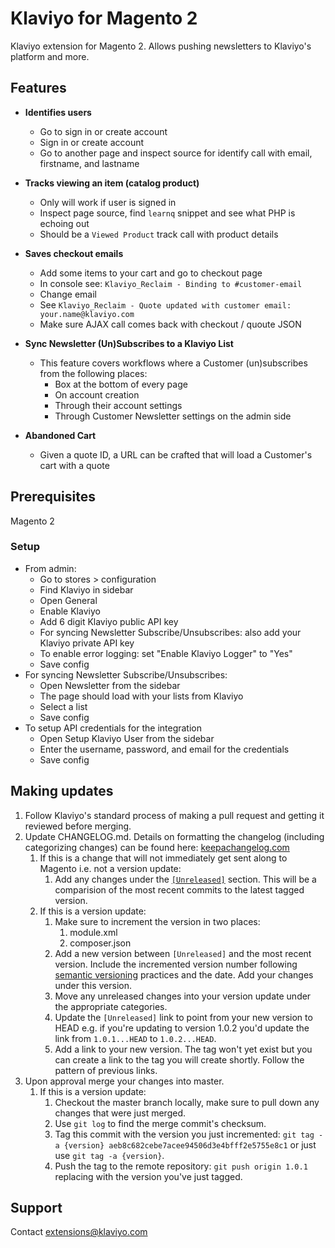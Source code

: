 # Klaviyo for Magento 2

Klaviyo extension for Magento 2. Allows pushing newsletters to Klaviyo's platform and more.

## Features

- **Identifies users**
  - Go to sign in or create account
  - Sign in or create account
  - Go to another page and inspect source for identify call with email, firstname, and lastname

- **Tracks viewing an item (catalog product)**
  - Only will work if user is signed in
  - Inspect page source, find `learnq` snippet and see what PHP is echoing out
  - Should be a `Viewed Product` track call with product details

- **Saves checkout emails**
  - Add some items to your cart and go to checkout page
  - In console see: `Klaviyo_Reclaim - Binding to #customer-email`
  - Change email
  - See `Klaviyo_Reclaim - Quote updated with customer email: your.name@klaviyo.com`
  - Make sure AJAX call comes back with checkout / quoute JSON

- **Sync Newsletter (Un)Subscribes to a Klaviyo List**
  - This feature covers workflows where a Customer (un)subscribes from the following places:
    - Box at the bottom of every page
    - On account creation
    - Through their account settings
    - Through Customer Newsletter settings on the admin side

- **Abandoned Cart**
  - Given a quote ID, a URL can be crafted that will load a Customer's cart with a quote

## Prerequisites

Magento 2

### Setup
  - From admin:
    - Go to stores > configuration
    - Find Klaviyo in sidebar
    - Open General
    - Enable Klaviyo
    - Add 6 digit Klaviyo public API key
    - For syncing Newsletter Subscribe/Unsubscribes: also add your Klaviyo private API key
    - To enable error logging: set "Enable Klaviyo Logger" to "Yes"
    - Save config
  - For syncing Newsletter Subscribe/Unsubscribes:
    - Open Newsletter from the sidebar
    - The page should load with your lists from Klaviyo
    - Select a list
    - Save config
  - To setup API credentials for the integration
    - Open Setup Klaviyo User from the sidebar
    - Enter the username, password, and email for the credentials
    - Save config


## Making updates
1) Follow Klaviyo's standard process of making a pull request and getting it reviewed before merging.
2) Update CHANGELOG.md. Details on formatting the changelog (including categorizing changes) can be found here: [keepachangelog.com](https://keepachangelog.com/en/1.0.0/)
    1) If this is a change that will not immediately get sent along to Magento i.e. not a version update:
        1) Add any changes under the [`[Unreleased]`](https://github.com/klaviyo/magento2-klaviyo/compare/1.0.1...HEAD) section. This will be a comparision of the most recent commits to the latest tagged version.
    2) If this is a version update:
        1) Make sure to increment the version in two places:
            1) module.xml
            2) composer.json
        2) Add a new version between `[Unreleased]` and the most recent version. Include the incremented version number following [semantic versioning](https://semver.org/spec/v2.0.0.html) practices and the date. Add your changes under this version.
        3) Move any unreleased changes into your version update under the appropriate categories.
        4) Update the `[Unreleased]` link to point from your new version to HEAD e.g. if you're updating to version 1.0.2 you'd update the link from `1.0.1...HEAD` to `1.0.2...HEAD`.
        5) Add a link to your new version. The tag won't yet exist but you can create a link to the tag you will create shortly. Follow the pattern of previous links.
3) Upon approval merge your changes into master.
    1) If this is a version update:
        1) Checkout the master branch locally, make sure to pull down any changes that were just merged.
        2) Use `git log` to find the merge commit's checksum.
        3) Tag this commit with the version you just incremented: `git tag -a {version} aeb8c682cebe7acee94506d3e4bfff2e5755e8c1` or just use `git tag -a {version}`.
        4) Push the tag to the remote repository: `git push origin 1.0.1` replacing with the version you've just tagged.

## Support

Contact extensions@klaviyo.com
